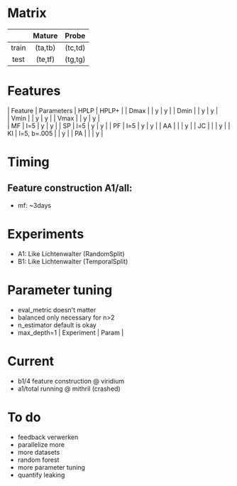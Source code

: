# Matrix
|       | Mature  | Probe   |
|:-----:|:-------:|:-------:|
| train | (ta,tb) | (tc,td) |
| test  | (te,tf) | (tg,tg) |

# Features
| Feature | Parameters  | HPLP | HPLP+ |
| Dmax    |             | y    | y     | 
| Dmin    |             | y    | y     |  
| Vmin    |             | y    | y     |
| Vmax    |             | y    | y     |   
| MF      | l=5         | y    | y     |
| SP      | l=5         | y    | y     |
| PF      | l=5         | y    | y     |
| AA      |             |      | y     |
| JC      |             |      | y     |
| KI      | l=5, b=.005 |      | y     |
| PA      |             |      | y     |

# Timing
## Feature construction A1/all:
- mf: ~3days

# Experiments
- A1: Like Lichtenwalter (RandomSplit)
- B1: Like Lichtenwalter (TemporalSplit)

# Parameter tuning
- eval_metric doesn't matter
- balanced only necessary for n>2
- n_estimator default is okay
- max_depth=1
| Experiment | Param |

# Current
- b1/4 feature construction @ viridium
- a1/total running @ mithril (crashed)

# To do
- feedback verwerken
- parallelize more
- more datasets
- random forest
- more parameter tuning
- quantify leaking